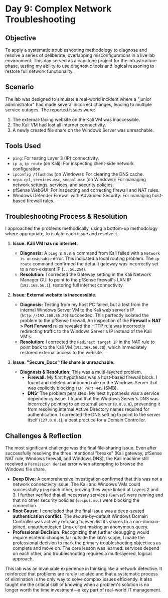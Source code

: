 # Day 9: Complex Network Troubleshooting

## Objective
To apply a systematic troubleshooting methodology to diagnose and resolve a series of deliberate, overlapping misconfigurations in a live lab environment. This day served as a capstone project for the infrastructure phase, testing my ability to use diagnostic tools and logical reasoning to restore full network functionality.

## Scenario
The lab was designed to simulate a real-world incident where a "junior administrator" had made several incorrect changes, leading to multiple service outages. The reported issues were:
1.  The external-facing website on the Kali VM was inaccessible.
2.  The Kali VM had lost all internet connectivity.
3.  A newly created file share on the Windows Server was unreachable.

## Tools Used
-   `ping`: For testing Layer 3 (IP) connectivity.
-   `ip a`, `ip route` (on Kali): For inspecting client-side network configuration.
-   `ipconfig /flushdns` (on Windows): For clearing the DNS cache.
-   `ncpa.cpl`, `services.msc`, `secpol.msc` (on Windows): For managing network settings, services, and security policies.
-   pfSense WebGUI: For inspecting and correcting firewall and NAT rules.
-   Windows Defender Firewall with Advanced Security: For managing host-based firewall rules.

## Troubleshooting Process & Resolution

I approached the problems methodically, using a bottom-up methodology where appropriate, to isolate each issue and resolve it.

1.  **Issue: Kali VM has no internet.**
    *   **Diagnosis:** A `ping 8.8.8.8` command from Kali failed with a `Network is unreachable` error. This indicated a local routing problem. The `ip route` command confirmed the default gateway was incorrectly set to a non-existent IP (`...56.254`).
    *   **Resolution:** I corrected the Gateway setting in the Kali Network Manager GUI to point to the pfSense firewall's LAN IP (`192.168.56.1`), restoring full internet connectivity.

2.  **Issue: External website is inaccessible.**
    *   **Diagnosis:** Testing from my host PC failed, but a test from the internal Windows Server VM to the Kali web server's IP (`http://192.168.56.20`) succeeded. This perfectly isolated the problem to the pfSense firewall. An inspection of the **Firewall > NAT > Port Forward** rules revealed the HTTP rule was incorrectly redirecting traffic to the Windows Server's IP instead of the Kali VM's.
    *   **Resolution:** I corrected the `Redirect target IP` in the NAT rule to point back to the Kali VM (`192.168.56.20`), which immediately restored external access to the website.

3.  **Issue: "Secure_Docs" file share is unreachable.**
    *   **Diagnosis & Resolution:** This was a multi-layered problem.
        *   **Firewall:** My first hypothesis was a host-based firewall block. I found and deleted an inbound rule on the Windows Server that was explicitly blocking `TCP Port 445` (SMB).
        *   **DNS:** The problem persisted. My next hypothesis was a service dependency issue. I found that the Windows Server's DNS was incorrectly pointing to an external server (`8.8.8.8`), preventing it from resolving internal Active Directory names required for authentication. I corrected the DNS setting to point to the server itself (`127.0.0.1`), a best practice for a Domain Controller.

## Challenges & Reflection

The most significant challenge was the final file-sharing issue. Even after successfully resolving the three intentional "breaks" (Kali gateway, pfSense NAT rule, Windows firewall, and Windows DNS), the Kali machine still received a `Permission denied` error when attempting to browse the Windows file share.

-   **Deep Dive:** A comprehensive investigation confirmed that this was not a network connectivity issue. The Kali and Windows VMs could successfully `ping` each other, proving they were linked at Layers 2 and 3. I further verified that all necessary services (`Server`) were running and that no other security policies (`secpol.msc`) were blocking the connection.
-   **Root Cause:** I concluded that the final issue was a deep-seated **authentication conflict**. The secure-by-default Windows Domain Controller was actively refusing to even list its shares to a non-domain-joined, unauthenticated Linux client making an anonymous query.
-   **Professional Decision:** Recognizing that further debugging would require esoteric changes far outside the lab's scope, I made the professional decision to mark the primary troubleshooting objectives as complete and move on. The core lesson was learned: services depend on each other, and troubleshooting requires a multi-layered, logical approach.

This lab was an invaluable experience in thinking like a network detective. It reinforced that problems are rarely isolated and that a systematic process of elimination is the only way to solve complex issues efficiently. It also taught me the critical skill of knowing when a problem's solution is no longer worth the time investment—a key part of real-world IT management.
